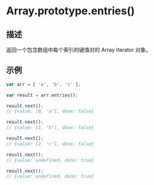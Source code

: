# Array.prototype.entries()

## 描述

返回一个包含数组中每个索引的键值对的 Array Iterator 对象。

## 示例

```js
var arr = [ 'a', 'b', 'c' ];

var result = arr.entries();

result.next();
// {value: [0, "a"], done: false}

result.next();
// {value: [1, "b"], done: false}

result.next();
// {value: [2, "c"], done: false}

result.next();
// {value: undefined, done: true}

result.next();
// {value: undefined, done: true}
```